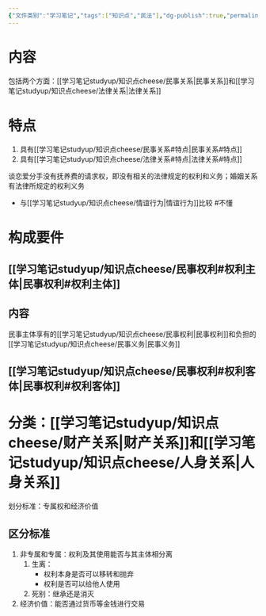 ```yaml
---
{"文件类别":"学习笔记","tags":["知识点","民法"],"dg-publish":true,"permalink":"/学习笔记studyup/知识点cheese/民事法律关系/","dgPassFrontmatter":true,"created":"2024-07-02T20:34:47.997+08:00","updated":"2024-10-30T21:34:20.425+08:00"}
---
```


# 内容
包括两个方面：[[学习笔记studyup/知识点cheese/民事关系\|民事关系]]和[[学习笔记studyup/知识点cheese/法律关系\|法律关系]]
# 特点
1. 具有[[学习笔记studyup/知识点cheese/民事关系#特点\|民事关系#特点]]
2. 具有[[学习笔记studyup/知识点cheese/法律关系#特点\|法律关系#特点]]

谈恋爱分手没有抚养费的请求权，即没有相关的法律规定的权利和义务；婚姻关系有法律所规定的权利义务
 - 与[[学习笔记studyup/知识点cheese/情谊行为\|情谊行为]]比较 #不懂
# 构成要件
## [[学习笔记studyup/知识点cheese/民事权利#权利主体\|民事权利#权利主体]]
## 内容
民事主体享有的[[学习笔记studyup/知识点cheese/民事权利\|民事权利]]和负担的[[学习笔记studyup/知识点cheese/民事义务\|民事义务]]
## [[学习笔记studyup/知识点cheese/民事权利#权利客体\|民事权利#权利客体]]

# 分类：[[学习笔记studyup/知识点cheese/财产关系\|财产关系]]和[[学习笔记studyup/知识点cheese/人身关系\|人身关系]]
划分标准：专属权和经济价值
## 区分标准
1. 非专属和专属：权利及其使用能否与其主体相分离 
	1. 生离：
		- 权利本身是否可以移转和抛弃 
		- 权利是否可以给他人使用 
	2. 死别：继承还是消灭
2. 经济价值：能否通过货币等金钱进行交易


